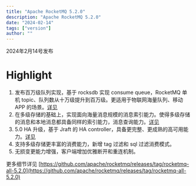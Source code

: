 ```yaml
---
title: "Apache RocketMQ 5.2.0"
description: "Apache RocketMQ 5.2.0"
date: "2024-02-14"
tags: ["version"]
author: ""
---
```


2024年2月14号发布
<a name="kRDxa"></a>
# Highlight 

1. 发布百万级队列实现，基于 rocksdb 实现 consume queue，RocketMQ 单机 topic、队列数从十万级提升到百万级。更适用于物联网海量队列、移动 APP 的场景。[详见](https://github.com/apache/rocketmq/issues/7064)
2. 在多级存储的基础上，实现面向海量消息规模的消息索引能力。使得多级存储的消息和本地消息都具备同样的索引能力，消息查询能力。[详见](https://github.com/apache/rocketmq/issues/7545)
3. 5.0 HA 升级，基于 Jraft 的 HA controller，具备更完整、更成熟的高可用能力。[详见](https://github.com/apache/rocketmq/issues/7300)
4. 支持多级存储更丰富的消费能力，新增 tag 过滤和 sql 过滤消费模式。
5. 无损变更能力增强，客户端增加优雅断开和重连机制。

更多细节详见 [https://github.com/apache/rocketmq/releases/tag/rocketmq-all-5.2.0](https://github.com/apache/rocketmq/releases/tag/rocketmq-all-5.2.0)


